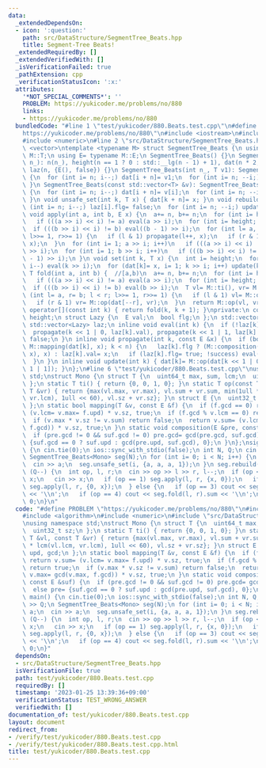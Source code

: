 ```yaml
---
data:
  _extendedDependsOn:
  - icon: ':question:'
    path: src/DataStructure/SegmentTree_Beats.hpp
    title: Segment-Tree Beats!
  _extendedRequiredBy: []
  _extendedVerifiedWith: []
  _isVerificationFailed: true
  _pathExtension: cpp
  _verificationStatusIcon: ':x:'
  attributes:
    '*NOT_SPECIAL_COMMENTS*': ''
    PROBLEM: https://yukicoder.me/problems/no/880
    links:
    - https://yukicoder.me/problems/no/880
  bundledCode: "#line 1 \"test/yukicoder/880.Beats.test.cpp\"\n#define PROBLEM \"\
    https://yukicoder.me/problems/no/880\"\n#include <iostream>\n#include <algorithm>\n\
    #include <numeric>\n#line 2 \"src/DataStructure/SegmentTree_Beats.hpp\"\n#include\
    \ <vector>\ntemplate <typename M> struct SegmentTree_Beats {\n using T= typename\
    \ M::T;\n using E= typename M::E;\n SegmentTree_Beats() {}\n SegmentTree_Beats(int\
    \ n_): n(n_), height(n == 1 ? 0 : std::__lg(n - 1) + 1), dat(n * 2, M::ti()),\
    \ laz(n, {E(), false}) {}\n SegmentTree_Beats(int n_, T v1): SegmentTree_Beats(n_)\
    \ {\n  for (int i= n; i--;) dat[i + n]= v1;\n  for (int i= n; --i;) update(i);\n\
    \ }\n SegmentTree_Beats(const std::vector<T> &v): SegmentTree_Beats(v.size())\
    \ {\n  for (int i= n; i--;) dat[i + n]= v[i];\n  for (int i= n; --i;) update(i);\n\
    \ }\n void unsafe_set(int k, T x) { dat[k + n]= x; }\n void rebuild() {\n  for\
    \ (int i= n; i--;) laz[i].flg= false;\n  for (int i= n; --i;) update(i);\n }\n\
    \ void apply(int a, int b, E x) {\n  a+= n, b+= n;\n  for (int i= height; i; i--)\n\
    \   if (((a >> i) << i) != a) eval(a >> i);\n  for (int i= height; i; i--)\n \
    \  if (((b >> i) << i) != b) eval((b - 1) >> i);\n  for (int l= a, r= b; l < r;\
    \ l>>= 1, r>>= 1) {\n   if (l & 1) propagate(l++, x);\n   if (r & 1) propagate(--r,\
    \ x);\n  }\n  for (int i= 1; a >> i; i++)\n   if (((a >> i) << i) != a) update(a\
    \ >> i);\n  for (int i= 1; b >> i; i++)\n   if (((b >> i) << i) != b) update((b\
    \ - 1) >> i);\n }\n void set(int k, T x) {\n  int i= height;\n  for (k+= n; i;\
    \ i--) eval(k >> i);\n  for (dat[k]= x, i= 1; k >> i; i++) update(k >> i);\n }\n\
    \ T fold(int a, int b) {  //[a,b)\n  a+= n, b+= n;\n  for (int i= height; i; i--)\n\
    \   if (((a >> i) << i) != a) eval(a >> i);\n  for (int i= height; i; i--)\n \
    \  if (((b >> i) << i) != b) eval(b >> i);\n  T vl= M::ti(), vr= M::ti();\n  for\
    \ (int l= a, r= b; l < r; l>>= 1, r>>= 1) {\n   if (l & 1) vl= M::op(vl, dat[l++]);\n\
    \   if (r & 1) vr= M::op(dat[--r], vr);\n  }\n  return M::op(vl, vr);\n }\n T\
    \ operator[](const int k) { return fold(k, k + 1); }\nprivate:\n const int n,\
    \ height;\n struct Lazy {\n  E val;\n  bool flg;\n };\n std::vector<T> dat;\n\
    \ std::vector<Lazy> laz;\n inline void eval(int k) {\n  if (!laz[k].flg) return;\n\
    \  propagate(k << 1 | 0, laz[k].val), propagate(k << 1 | 1, laz[k].val);\n  laz[k].flg=\
    \ false;\n }\n inline void propagate(int k, const E &x) {\n  if (bool success=\
    \ M::mapping(dat[k], x); k < n) {\n   laz[k].flg ? (M::composition(laz[k].val,\
    \ x), x) : laz[k].val= x;\n   if (laz[k].flg= true; !success) eval(k), update(k);\n\
    \  }\n }\n inline void update(int k) { dat[k]= M::op(dat[k << 1 | 0], dat[k <<\
    \ 1 | 1]); }\n};\n#line 6 \"test/yukicoder/880.Beats.test.cpp\"\nusing namespace\
    \ std;\nstruct Mono {\n struct T {\n  uint64_t max, sum, lcm;\n  uint32_t sz;\n\
    \ };\n static T ti() { return {0, 0, 1, 0}; }\n static T op(const T &vl, const\
    \ T &vr) { return {max(vl.max, vr.max), vl.sum + vr.sum, min(1ull * lcm(vl.lcm,\
    \ vr.lcm), 1ull << 60), vl.sz + vr.sz}; }\n struct E {\n  uint32_t upd, gcd;\n\
    \ };\n static bool mapping(T &v, const E &f) {\n  if (f.gcd == 0) return v.sum=\
    \ (v.lcm= v.max= f.upd) * v.sz, true;\n  if (f.gcd % v.lcm == 0) return true;\n\
    \  if (v.max * v.sz != v.sum) return false;\n  return v.sum= (v.lcm= v.max= gcd(v.max,\
    \ f.gcd)) * v.sz, true;\n }\n static void composition(E &pre, const E &suf) {\n\
    \  if (pre.gcd != 0 && suf.gcd != 0) pre.gcd= gcd(pre.gcd, suf.gcd);\n  else pre=\
    \ {suf.gcd == 0 ? suf.upd : gcd(pre.upd, suf.gcd), 0};\n }\n};\nsigned main()\
    \ {\n cin.tie(0);\n ios::sync_with_stdio(false);\n int N, Q;\n cin >> N >> Q;\n\
    \ SegmentTree_Beats<Mono> seg(N);\n for (int i= 0; i < N; i++) {\n  unsigned a;\n\
    \  cin >> a;\n  seg.unsafe_set(i, {a, a, a, 1});\n }\n seg.rebuild();\n while\
    \ (Q--) {\n  int op, l, r;\n  cin >> op >> l >> r, l--;\n  if (op < 3) {\n   unsigned\
    \ x;\n   cin >> x;\n   if (op == 1) seg.apply(l, r, {x, 0});\n   if (op == 2)\
    \ seg.apply(l, r, {0, x});\n  } else {\n   if (op == 3) cout << seg.fold(l, r).max\
    \ << '\\n';\n   if (op == 4) cout << seg.fold(l, r).sum << '\\n';\n  }\n }\n return\
    \ 0;\n}\n"
  code: "#define PROBLEM \"https://yukicoder.me/problems/no/880\"\n#include <iostream>\n\
    #include <algorithm>\n#include <numeric>\n#include \"src/DataStructure/SegmentTree_Beats.hpp\"\
    \nusing namespace std;\nstruct Mono {\n struct T {\n  uint64_t max, sum, lcm;\n\
    \  uint32_t sz;\n };\n static T ti() { return {0, 0, 1, 0}; }\n static T op(const\
    \ T &vl, const T &vr) { return {max(vl.max, vr.max), vl.sum + vr.sum, min(1ull\
    \ * lcm(vl.lcm, vr.lcm), 1ull << 60), vl.sz + vr.sz}; }\n struct E {\n  uint32_t\
    \ upd, gcd;\n };\n static bool mapping(T &v, const E &f) {\n  if (f.gcd == 0)\
    \ return v.sum= (v.lcm= v.max= f.upd) * v.sz, true;\n  if (f.gcd % v.lcm == 0)\
    \ return true;\n  if (v.max * v.sz != v.sum) return false;\n  return v.sum= (v.lcm=\
    \ v.max= gcd(v.max, f.gcd)) * v.sz, true;\n }\n static void composition(E &pre,\
    \ const E &suf) {\n  if (pre.gcd != 0 && suf.gcd != 0) pre.gcd= gcd(pre.gcd, suf.gcd);\n\
    \  else pre= {suf.gcd == 0 ? suf.upd : gcd(pre.upd, suf.gcd), 0};\n }\n};\nsigned\
    \ main() {\n cin.tie(0);\n ios::sync_with_stdio(false);\n int N, Q;\n cin >> N\
    \ >> Q;\n SegmentTree_Beats<Mono> seg(N);\n for (int i= 0; i < N; i++) {\n  unsigned\
    \ a;\n  cin >> a;\n  seg.unsafe_set(i, {a, a, a, 1});\n }\n seg.rebuild();\n while\
    \ (Q--) {\n  int op, l, r;\n  cin >> op >> l >> r, l--;\n  if (op < 3) {\n   unsigned\
    \ x;\n   cin >> x;\n   if (op == 1) seg.apply(l, r, {x, 0});\n   if (op == 2)\
    \ seg.apply(l, r, {0, x});\n  } else {\n   if (op == 3) cout << seg.fold(l, r).max\
    \ << '\\n';\n   if (op == 4) cout << seg.fold(l, r).sum << '\\n';\n  }\n }\n return\
    \ 0;\n}"
  dependsOn:
  - src/DataStructure/SegmentTree_Beats.hpp
  isVerificationFile: true
  path: test/yukicoder/880.Beats.test.cpp
  requiredBy: []
  timestamp: '2023-01-25 13:39:36+09:00'
  verificationStatus: TEST_WRONG_ANSWER
  verifiedWith: []
documentation_of: test/yukicoder/880.Beats.test.cpp
layout: document
redirect_from:
- /verify/test/yukicoder/880.Beats.test.cpp
- /verify/test/yukicoder/880.Beats.test.cpp.html
title: test/yukicoder/880.Beats.test.cpp
---
```

